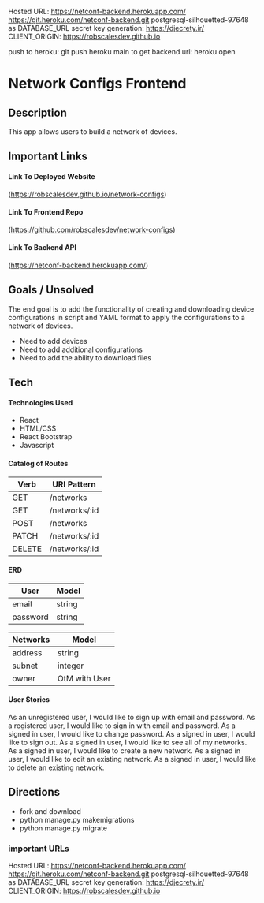 Hosted URL:
https://netconf-backend.herokuapp.com/
https://git.heroku.com/netconf-backend.git
postgresql-silhouetted-97648 as DATABASE_URL
secret key generation: https://djecrety.ir/
CLIENT_ORIGIN: https://robscalesdev.github.io

push to heroku: git push heroku main
to get backend url: heroku open

# Network Configs Frontend
## Description
This app allows users to build a network of devices.

## Important Links
#### Link To Deployed Website
(https://robscalesdev.github.io/network-configs)

#### Link To Frontend Repo
(https://github.com/robscalesdev/network-configs)

#### Link To Backend API
(https://netconf-backend.herokuapp.com/)

## Goals / Unsolved
The end goal is to add the functionality of creating and downloading device configurations in script and YAML format to apply the configurations to a network of devices.
- Need to add devices
- Need to add additional configurations
- Need to add the ability to download files

## Tech
#### Technologies Used

- React
- HTML/CSS
- React Bootstrap
- Javascript

#### Catalog of Routes

Verb         |	URI Pattern
------------ | -------------
GET | /networks
GET | /networks/:id
POST | /networks
PATCH | /networks/:id
DELETE | /networks/:id

#### ERD
User | Model
---- | -----
email | string
password | string

Networks | Model
-------- | -----
address | string
subnet | integer
owner | OtM with User

#### User Stories
As an unregistered user, I would like to sign up with email and password.
As a registered user, I would like to sign in with email and password.
As a signed in user, I would like to change password.
As a signed in user, I would like to sign out.
As a signed in user, I would like to see all of my networks.
As a signed in user, I would like to create a new network.
As a signed in user, I would like to edit an existing network.
As a signed in user, I would like to delete an existing network.

## Directions
- fork and download
- python manage.py makemigrations
- python manage.py migrate

### important URLs
Hosted URL:
https://netconf-backend.herokuapp.com/
https://git.heroku.com/netconf-backend.git
postgresql-silhouetted-97648 as DATABASE_URL
secret key generation: https://djecrety.ir/
CLIENT_ORIGIN: https://robscalesdev.github.io